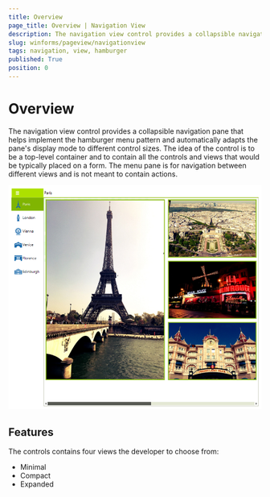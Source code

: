 ```yaml
---
title: Overview
page_title: Overview | Navigation View
description: The navigation view control provides a collapsible navigation pane that helps implement the hamburger menu pattern and automatically adapts the pane's display mode to different control sizes.
slug: winforms/pageview/navigationview
tags: navigation, view, hamburger
published: True
position: 0
---
```



# Overview 

The navigation view control provides a collapsible navigation pane that helps implement the hamburger menu pattern and automatically adapts the pane's display mode to different control sizes. The idea of the control is to be a top-level container and to contain all the controls and views that would be typically placed on a form. The menu pane is for navigation between different views and is not meant to contain actions. 

![](images/pageview-navigation-view-overview001.png)

## Features

The controls contains four views the developer to choose from:

* Minimal
* Compact
* Expanded
